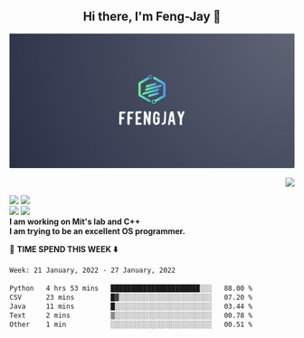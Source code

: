 <h2 align="center"> Hi there, I'm Feng-Jay 👋 </h2>  

![](https://github.com/Feng-Jay/DataStruct/blob/master/Image/1.png)  

<img align="right" src="https://github-readme-stats.vercel.app/api?username=Feng-Jay&show_icons=true&icon_color=CE1D2D&text_color=718096&bg_color=ffffff&hide_title=true" />


&emsp;

![](https://visitor-badge.glitch.me/badge?page_id=Feng-Jay.readme)
![](https://img.shields.io/badge/Concentrate-Cpp-blue)  
![](https://img.shields.io/badge/Rust-primer-orange)
![](https://img.shields.io/badge/Target-OS-9cf)  
**I am working on Mit's lab and C++**  
**I am trying to be an excellent OS programmer.**  


📘 **TIME SPEND THIS WEEK ⬇️**
<!--START_SECTION:waka-->
```text
Week: 21 January, 2022 - 27 January, 2022

Python   4 hrs 53 mins   ██████████████████████░░░   88.00 % 
CSV      23 mins         █▓░░░░░░░░░░░░░░░░░░░░░░░   07.20 % 
Java     11 mins         █░░░░░░░░░░░░░░░░░░░░░░░░   03.44 % 
Text     2 mins          ▒░░░░░░░░░░░░░░░░░░░░░░░░   00.78 % 
Other    1 min           ░░░░░░░░░░░░░░░░░░░░░░░░░   00.51 % 
```
<!--END_SECTION:waka-->
